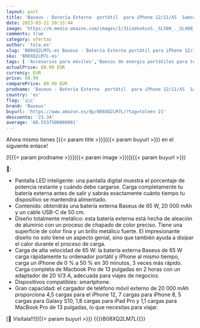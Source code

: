 ```yaml
---
layout: post
title: 'Baseus - Batería Externa  portátil  para iPhone 12/11/XS  Samsung S20  Macbook  iPad Pro  USB-C  65 W  20 000 mAh  PD 3.0  QC 4.0  Tres Salidas de Carga rápida  Pantalla LED '
date: 2023-03-12 20:33:44
image: 'https://m.media-amazon.com/images/I/31iaVexkusS._SL500_._SL400_.jpg'
comments: true
category: ofertas
author: 'tole.es'
slug: 'B08XQ2LM7L-es Baseus - Batería Externa portátil para iPhone 12/11/XS...'
sku: 'B08XQ2LM7L-es'
tags: [ 'Accesorios para móviles','Bancos de energía portátiles para teléfonos móviles','Cargadores para móviles','Comunicación móvil y accesorios','Electrónica','baseus','ipad','iphone','🇪🇸', ]
actualPrice: 68.99 EUR
currency: EUR
price: 68.99
comparePrice: 89.99 EUR
prodname: 'Baseus - Batería Externa  portátil  para iPhone 12/11/XS  Samsung S20  Macbook  iPad Pro  USB-C  65 W  20 000 mAh  PD 3.0  QC 4.0  Tres Salidas de Carga rápida  Pantalla LED '
country: 'es'
flag: '🇪🇸'
brand: 'Baseus'
buyurl: 'https://www.amazon.es/dp/B08XQ2LM7L/?tag=tolees-21'
descuento: '23.34'
average: '60.5537500000001'
---
```


Ahora mismo tienes [{{< param title >}}]({{< param buyurl >}}) en el siguiente enlace!

[![{{< param prodname >}}]({{< param image >}})]({{< param buyurl >}})

🔎:

- Pantalla LED inteligente: una pantalla digital muestra el porcentaje de potencia restante y cuándo debe cargarse. Carga completamente tu batería externa antes de salir y sabrás exactamente cuánto tiempo tu dispositivo se mantendrá alimentado.
- Contenido: obtendrás una batería externa Baseus de 65 W, 20 000 mAh y un cable USB-C de 50 cm.
- Diseño totalmente metálico: esta batería externa está hecha de aleación de aluminio con un proceso de chapado de color preciso. Tiene una superficie de color fina y un brillo metálico fuerte. El impresionante diseño no solo tiene un aspecto genial, sino que también ayuda a disipar el calor durante el proceso de carga.
- Carga de alta velocidad de 65 W: la batería externa Baseus de 65 W carga rápidamente tu ordenador portátil y iPhone al mismo tiempo, carga un iPhone de 0 % a 50 % en 30 minutos, 3 veces más rápido. Carga completa de Macbook Pro de 13 pulgadas en 2 horas con un adaptador de 20 V/3 A, adecuada para viajes de negocios.
- Dispositivos compatibles: smartphone.
- Gran capacidad: el cargador de teléfono móvil externo de 20 000 mAh proporciona 4,5 cargas para el iPhone 12, 7 cargas para iPhone 8, 5 cargas para Galaxy S10, 1,8 cargas para iPad Pro y 1,1 cargas para MacBook Pro de 13 pulgadas, lo que necesitas para viajar.

[🛒 Visítala!!!]({{< param buyurl >}})
{{<world>}}B08XQ2LM7L{{</world>}}
